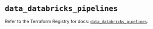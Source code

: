 # `data_databricks_pipelines`

Refer to the Terraform Registry for docs: [`data_databricks_pipelines`](https://registry.terraform.io/providers/databricks/databricks/1.73.0/docs/data-sources/pipelines).
